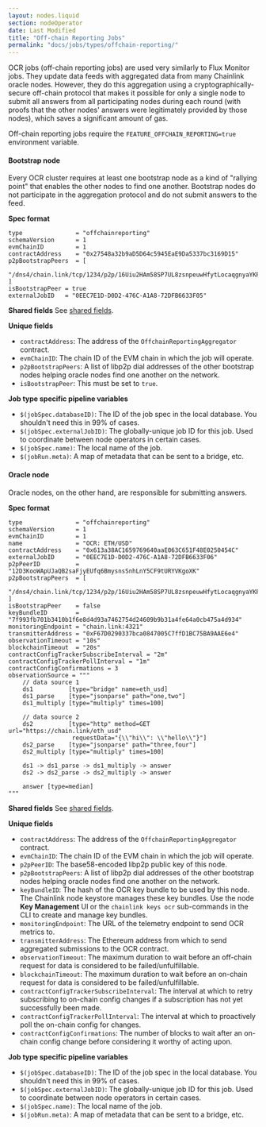 ```yaml
---
layout: nodes.liquid
section: nodeOperator
date: Last Modified
title: "Off-chain Reporting Jobs"
permalink: "docs/jobs/types/offchain-reporting/"
---
```


OCR jobs (off-chain reporting jobs) are used very similarly to Flux Monitor jobs. They update data feeds with aggregated data from many Chainlink oracle nodes. However, they do this aggregation using a cryptographically-secure off-chain protocol that makes it possible for only a single node to submit all answers from all participating nodes during each round (with proofs that the other nodes' answers were legitimately provided by those nodes), which saves a significant amount of gas.

Off-chain reporting jobs require the `FEATURE_OFFCHAIN_REPORTING=true` environment variable.

#### Bootstrap node

Every OCR cluster requires at least one bootstrap node as a kind of "rallying point" that enables the other nodes to find one another. Bootstrap nodes do not participate in the aggregation protocol and do not submit answers to the feed.

**Spec format**

```jpv2
type               = "offchainreporting"
schemaVersion      = 1
evmChainID         = 1
contractAddress    = "0x27548a32b9aD5D64c5945EaE9Da5337bc3169D15"
p2pBootstrapPeers  = [
    "/dns4/chain.link/tcp/1234/p2p/16Uiu2HAm58SP7UL8zsnpeuwHfytLocaqgnyaYKP8wu7qRdrixLju",
]
isBootstrapPeer = true
externalJobID   = "0EEC7E1D-D0D2-476C-A1A8-72DFB6633F05"
```

**Shared fields**
See [shared fields](/docs/jobs/#shared-fields).

**Unique fields**

- `contractAddress`: The address of the `OffchainReportingAggregator` contract.
- `evmChainID`: The chain ID of the EVM chain in which the job will operate.
- `p2pBootstrapPeers`: A list of libp2p dial addresses of the other bootstrap nodes helping oracle nodes find one another on the network.
- `isBootstrapPeer`: This must be set to `true`.

**Job type specific pipeline variables**

- `$(jobSpec.databaseID)`: The ID of the job spec in the local database. You shouldn't need this in 99% of cases.
- `$(jobSpec.externalJobID)`: The globally-unique job ID for this job. Used to coordinate between node operators in certain cases.
- `$(jobSpec.name)`: The local name of the job.
- `$(jobRun.meta)`: A map of metadata that can be sent to a bridge, etc.

#### Oracle node

Oracle nodes, on the other hand, are responsible for submitting answers.

**Spec format**

```jpv2
type               = "offchainreporting"
schemaVersion      = 1
evmChainID         = 1
name               = "OCR: ETH/USD"
contractAddress    = "0x613a38AC1659769640aaE063C651F48E0250454C"
externalJobID      = "0EEC7E1D-D0D2-476C-A1A8-72DFB6633F06"
p2pPeerID          = "12D3KooWApUJaQB2saFjyEUfq6BmysnsSnhLnY5CF9tURYVKgoXK"
p2pBootstrapPeers  = [
    "/dns4/chain.link/tcp/1234/p2p/16Uiu2HAm58SP7UL8zsnpeuwHfytLocaqgnyaYKP8wu7qRdrixLju",
]
isBootstrapPeer    = false
keyBundleID        = "7f993fb701b3410b1f6e8d4d93a7462754d24609b9b31a4fe64a0cb475a4d934"
monitoringEndpoint = "chain.link:4321"
transmitterAddress = "0xF67D0290337bca0847005C7ffD1BC75BA9AAE6e4"
observationTimeout = "10s"
blockchainTimeout  = "20s"
contractConfigTrackerSubscribeInterval = "2m"
contractConfigTrackerPollInterval = "1m"
contractConfigConfirmations = 3
observationSource = """
    // data source 1
    ds1          [type="bridge" name=eth_usd]
    ds1_parse    [type="jsonparse" path="one,two"]
    ds1_multiply [type="multiply" times=100]

    // data source 2
    ds2          [type="http" method=GET url="https://chain.link/eth_usd"
                  requestData="{\\"hi\\": \\"hello\\"}"]
    ds2_parse    [type="jsonparse" path="three,four"]
    ds2_multiply [type="multiply" times=100]

    ds1 -> ds1_parse -> ds1_multiply -> answer
    ds2 -> ds2_parse -> ds2_multiply -> answer

    answer [type=median]
"""
```

**Shared fields**
See [shared fields](/docs/jobs/#shared-fields).

**Unique fields**

- `contractAddress`: The address of the `OffchainReportingAggregator` contract.
- `evmChainID`: The chain ID of the EVM chain in which the job will operate.
- `p2pPeerID`: The base58-encoded libp2p public key of this node.
- `p2pBootstrapPeers`: A list of libp2p dial addresses of the other bootstrap nodes helping oracle nodes find one another on the network.
- `keyBundleID`: The hash of the OCR key bundle to be used by this node. The Chainlink node keystore manages these key bundles. Use the node **Key Management** UI or the `chainlink keys ocr` sub-commands in the CLI to create and manage key bundles.
- `monitoringEndpoint`: The URL of the telemetry endpoint to send OCR metrics to.
- `transmitterAddress`: The Ethereum address from which to send aggregated submissions to the OCR contract.
- `observationTimeout`: The maximum duration to wait before an off-chain request for data is considered to be failed/unfulfillable.
- `blockchainTimeout`: The maximum duration to wait before an on-chain request for data is considered to be failed/unfulfillable.
- `contractConfigTrackerSubscribeInterval`: The interval at which to retry subscribing to on-chain config changes if a subscription has not yet successfully been made.
- `contractConfigTrackerPollInterval`: The interval at which to proactively poll the on-chain config for changes.
- `contractConfigConfirmations`: The number of blocks to wait after an on-chain config change before considering it worthy of acting upon.

**Job type specific pipeline variables**

- `$(jobSpec.databaseID)`: The ID of the job spec in the local database. You shouldn't need this in 99% of cases.
- `$(jobSpec.externalJobID)`: The globally-unique job ID for this job. Used to coordinate between node operators in certain cases.
- `$(jobSpec.name)`: The local name of the job.
- `$(jobRun.meta)`: A map of metadata that can be sent to a bridge, etc.
